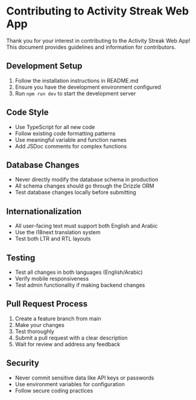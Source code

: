 # Contributing to Activity Streak Web App

Thank you for your interest in contributing to the Activity Streak Web App! This document provides guidelines and information for contributors.

## Development Setup

1. Follow the installation instructions in README.md
2. Ensure you have the development environment configured
3. Run `npm run dev` to start the development server

## Code Style

- Use TypeScript for all new code
- Follow existing code formatting patterns
- Use meaningful variable and function names
- Add JSDoc comments for complex functions

## Database Changes

- Never directly modify the database schema in production
- All schema changes should go through the Drizzle ORM
- Test database changes locally before submitting

## Internationalization

- All user-facing text must support both English and Arabic
- Use the i18next translation system
- Test both LTR and RTL layouts

## Testing

- Test all changes in both languages (English/Arabic)
- Verify mobile responsiveness
- Test admin functionality if making backend changes

## Pull Request Process

1. Create a feature branch from main
2. Make your changes
3. Test thoroughly
4. Submit a pull request with a clear description
5. Wait for review and address any feedback

## Security

- Never commit sensitive data like API keys or passwords
- Use environment variables for configuration
- Follow secure coding practices
